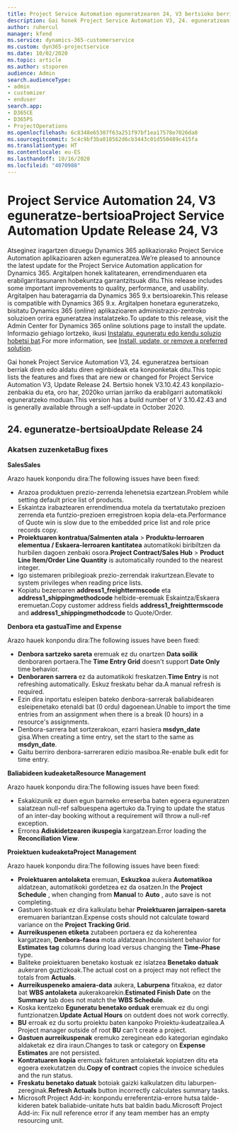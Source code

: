 ```yaml
---
title: Project Service Automation eguneratzearen 24, V3 bertsioko berrikuntzak edo aldaketak
description: Gai honek Project Service Automation V3, 24. eguneratzean erabilgarri dauden eginbideak eta konponketak ditu.
author: ruhercul
manager: kfend
ms.service: dynamics-365-customerservice
ms.custom: dyn365-projectservice
ms.date: 10/02/2020
ms.topic: article
ms.author: stsporen
audience: Admin
search.audienceType:
- admin
- customizer
- enduser
search.app:
- D365CE
- D365PS
- ProjectOperations
ms.openlocfilehash: 6c8348e65307f63a251f97bf1ea17578e7026da8
ms.sourcegitcommit: 5c4c9bf3ba018562d6cb3443c01d550489c415fa
ms.translationtype: HT
ms.contentlocale: eu-ES
ms.lasthandoff: 10/16/2020
ms.locfileid: "4070988"
---
```

# <a name="project-service-automation-update-release-24-v3"></a><span data-ttu-id="e0f18-103">Project Service Automation 24, V3 eguneratze-bertsioa</span><span class="sxs-lookup"><span data-stu-id="e0f18-103">Project Service Automation Update Release 24, V3</span></span>

<span data-ttu-id="e0f18-104">Atseginez iragartzen dizuegu Dynamics 365 aplikaziorako Project Service Automation aplikazioaren azken eguneratzea.</span><span class="sxs-lookup"><span data-stu-id="e0f18-104">We’re pleased to announce the latest update for the Project Service Automation application for Dynamics 365.</span></span> <span data-ttu-id="e0f18-105">Argitalpen honek kalitatearen, errendimenduaren eta erabilgarritasunaren hobekuntza garrantzitsuak ditu.</span><span class="sxs-lookup"><span data-stu-id="e0f18-105">This release includes some important improvements to quality, performance, and usability.</span></span> <span data-ttu-id="e0f18-106">Argitalpen hau bateragarria da Dynamics 365 9.x bertsioarekin.</span><span class="sxs-lookup"><span data-stu-id="e0f18-106">This release is compatible with Dynamics 365 9.x.</span></span> <span data-ttu-id="e0f18-107">Argitalpen honetara eguneratzeko, bisitatu Dynamics 365 (online) aplikazioaren administrazio-zentroko soluzioen orrira eguneratzea instalatzeko.</span><span class="sxs-lookup"><span data-stu-id="e0f18-107">To update to this release, visit the Admin Center for Dynamics 365 online solutions page to install the update.</span></span> <span data-ttu-id="e0f18-108">Informazio gehiago lortzeko, ikusi [Instalatu, eguneratu edo kendu soluzio hobetsi bat](https://docs.microsoft.com/power-platform/admin/install-remove-preferred-solution).</span><span class="sxs-lookup"><span data-stu-id="e0f18-108">For more information, see [Install, update, or remove a preferred solution](https://docs.microsoft.com/power-platform/admin/install-remove-preferred-solution).</span></span>

<span data-ttu-id="e0f18-109">Gai honek Project Service Automation V3, 24. eguneratzea bertsioan berriak diren edo aldatu diren eginbideak eta konponketak ditu.</span><span class="sxs-lookup"><span data-stu-id="e0f18-109">This topic lists the features and fixes that are new or changed for Project Service Automation V3, Update Release 24.</span></span> <span data-ttu-id="e0f18-110">Bertsio honek V3.10.42.43 konpilazio-zenbakia du eta, oro har, 2020ko urrian jarriko da erabilgarri automatikoki eguneratzeko moduan.</span><span class="sxs-lookup"><span data-stu-id="e0f18-110">This version has a build number of V 3.10.42.43 and is generally available through a self-update in October 2020.</span></span>

## <a name="update-release-24"></a><span data-ttu-id="e0f18-111">24. eguneratze-bertsioa</span><span class="sxs-lookup"><span data-stu-id="e0f18-111">Update Release 24</span></span>

### <a name="bug-fixes"></a><span data-ttu-id="e0f18-112">Akatsen zuzenketa</span><span class="sxs-lookup"><span data-stu-id="e0f18-112">Bug fixes</span></span>

<span data-ttu-id="e0f18-113">**Sales**</span><span class="sxs-lookup"><span data-stu-id="e0f18-113">**Sales**</span></span>

<span data-ttu-id="e0f18-114">Arazo hauek konpondu dira:</span><span class="sxs-lookup"><span data-stu-id="e0f18-114">The following issues have been fixed:</span></span>

- <span data-ttu-id="e0f18-115">Arazoa produktuen prezio-zerrenda lehenetsia ezartzean.</span><span class="sxs-lookup"><span data-stu-id="e0f18-115">Problem while setting default price list of products.</span></span>
- <span data-ttu-id="e0f18-116">Eskaintza irabaztearen errendimendua motela da txertatutako prezioen zerrenda eta funtzio-prezioen erregistroen kopia dela-eta.</span><span class="sxs-lookup"><span data-stu-id="e0f18-116">Performance of Quote win is slow due to the embedded price list and role price records copy.</span></span>
- <span data-ttu-id="e0f18-117">**Proiektuaren kontratua/Salmenten atala** > **Produktu-lerroaren elementua / Eskaera-lerroaren kantitatea** automatikoki biribiltzen da hurbilen dagoen zenbaki osora.</span><span class="sxs-lookup"><span data-stu-id="e0f18-117">**Project Contract/Sales Hub** > **Product Line Item/Order Line Quantity** is automatically rounded to the nearest integer.</span></span>
- <span data-ttu-id="e0f18-118">Igo sistemaren pribilegioak prezio-zerrendak irakurtzean.</span><span class="sxs-lookup"><span data-stu-id="e0f18-118">Elevate to system privileges when reading price lists.</span></span>
- <span data-ttu-id="e0f18-119">Kopiatu bezeroaren **address1_freighttermscode** eta **address1_shippingmethodcode** helbide-eremuak Eskaintza/Eskaera eremuetan.</span><span class="sxs-lookup"><span data-stu-id="e0f18-119">Copy customer address fields **address1_freighttermscode** and **address1_shippingmethodcode** to Quote/Order.</span></span> 


<span data-ttu-id="e0f18-120">**Denbora eta gastua**</span><span class="sxs-lookup"><span data-stu-id="e0f18-120">**Time and Expense**</span></span>

<span data-ttu-id="e0f18-121">Arazo hauek konpondu dira:</span><span class="sxs-lookup"><span data-stu-id="e0f18-121">The following issues have been fixed:</span></span>

- <span data-ttu-id="e0f18-122">**Denbora sartzeko sareta** eremuak ez du onartzen **Data soilik** denboraren portaera.</span><span class="sxs-lookup"><span data-stu-id="e0f18-122">The **Time Entry Grid** doesn't support **Date Only** time behavior.</span></span>
- <span data-ttu-id="e0f18-123">**Denboraren sarrera** ez da automatikoki freskatzen.</span><span class="sxs-lookup"><span data-stu-id="e0f18-123">**Time Entry** is not refreshing automatically.</span></span> <span data-ttu-id="e0f18-124">Eskuz freskatu behar da.</span><span class="sxs-lookup"><span data-stu-id="e0f18-124">A manual refresh is required.</span></span>
- <span data-ttu-id="e0f18-125">Ezin dira inportatu esleipen bateko denbora-sarrerak baliabidearen esleipenetako etenaldi bat (0 ordu) dagoenean.</span><span class="sxs-lookup"><span data-stu-id="e0f18-125">Unable to import the time entries from an assignment when there is a break (0 hours) in a resource's assignments.</span></span>
- <span data-ttu-id="e0f18-126">Denbora-sarrera bat sortzerakoan, ezarri hasiera **msdyn_date** gisa.</span><span class="sxs-lookup"><span data-stu-id="e0f18-126">When creating a time entry, set the start to the same as **msdyn_date**.</span></span>
- <span data-ttu-id="e0f18-127">Gaitu berriro denbora-sarreraren edizio masiboa.</span><span class="sxs-lookup"><span data-stu-id="e0f18-127">Re-enable bulk edit for time entry.</span></span>

<span data-ttu-id="e0f18-128">**Baliabideen kudeaketa**</span><span class="sxs-lookup"><span data-stu-id="e0f18-128">**Resource Management**</span></span>

<span data-ttu-id="e0f18-129">Arazo hauek konpondu dira:</span><span class="sxs-lookup"><span data-stu-id="e0f18-129">The following issues have been fixed:</span></span>

- <span data-ttu-id="e0f18-130">Eskakizunik ez duen egun barneko erreserba baten egoera eguneratzen saiatzean null-ref salbuespena agertuko da.</span><span class="sxs-lookup"><span data-stu-id="e0f18-130">Trying to update the status of an inter-day booking without a requirement will throw a null-ref exception.</span></span>
- <span data-ttu-id="e0f18-131">Errorea **Adiskidetzearen ikuspegia** kargatzean.</span><span class="sxs-lookup"><span data-stu-id="e0f18-131">Error loading the **Reconciliation View**.</span></span>


<span data-ttu-id="e0f18-132">**Proiektuen kudeaketa**</span><span class="sxs-lookup"><span data-stu-id="e0f18-132">**Project Management**</span></span>

<span data-ttu-id="e0f18-133">Arazo hauek konpondu dira:</span><span class="sxs-lookup"><span data-stu-id="e0f18-133">The following issues have been fixed:</span></span>

- <span data-ttu-id="e0f18-134">**Proiektuaren antolaketa** eremuan, **Eskuzkoa** aukera **Automatikoa** aldatzean, automatikoki gordetzea ez da osatzen.</span><span class="sxs-lookup"><span data-stu-id="e0f18-134">In the **Project Schedule** , when changing from **Manual** to **Auto** , auto save is not completing.</span></span>
- <span data-ttu-id="e0f18-135">Gastuen kostuak ez dira kalkulatu behar **Proiektuaren jarraipen-sareta** eremuaren bariantzan.</span><span class="sxs-lookup"><span data-stu-id="e0f18-135">Expense costs should not calculate toward variance on the **Project Tracking Grid**.</span></span>
- <span data-ttu-id="e0f18-136">**Aurreikuspenen etiketa** zutabeen portaera ez da koherentea kargatzean, **Denbora-fasea** mota aldatzean.</span><span class="sxs-lookup"><span data-stu-id="e0f18-136">Inconsistent behavior for **Estimates tag** columns during load versus changing the **Time-Phase** type.</span></span>
- <span data-ttu-id="e0f18-137">Baliteke proiektuaren benetako kostuak ez islatzea **Benetako datuak** aukeraren guztizkoak.</span><span class="sxs-lookup"><span data-stu-id="e0f18-137">The actual cost on a project may not reflect the totals from **Actuals**.</span></span>
- <span data-ttu-id="e0f18-138">**Aurreikuspeneko amaiera-data** aukera, **Laburpena** fitxakoa, ez dator bat **WBS antolaketa** aukerakoarekin.</span><span class="sxs-lookup"><span data-stu-id="e0f18-138">**Estimated Finish Date** on the **Summary** tab does not match the **WBS Schedule**.</span></span>
- <span data-ttu-id="e0f18-139">Koska kentzeko **Eguneratu benetako orduak** eremuak ez du ongi funtzionatzen.</span><span class="sxs-lookup"><span data-stu-id="e0f18-139">**Update Actual Hours** on outdent does not work correctly.</span></span>
- <span data-ttu-id="e0f18-140">**BU** erroak ez du sortu proiektu baten kanpoko Proiektu-kudeatzailea.</span><span class="sxs-lookup"><span data-stu-id="e0f18-140">A Project manager outside of root **BU** can't create a project.</span></span>
- <span data-ttu-id="e0f18-141">**Gastuen aurreikuspenak** eremuko zereginean edo kategorian egindako aldaketak ez dira iraun.</span><span class="sxs-lookup"><span data-stu-id="e0f18-141">Changes to task or category on **Expense Estimates** are not persisted.</span></span>
- <span data-ttu-id="e0f18-142">**Kontratuaren kopia** eremuak fakturen antolaketak kopiatzen ditu eta egoera exekutatzen du.</span><span class="sxs-lookup"><span data-stu-id="e0f18-142">**Copy of contract** copies the invoice schedules and the run status.</span></span>
- <span data-ttu-id="e0f18-143">**Freskatu benetako datuak** botoiak gaizki kalkulatzen ditu laburpen-zereginak.</span><span class="sxs-lookup"><span data-stu-id="e0f18-143">**Refresh Actuals** button incorrectly calculates summary tasks.</span></span>
- <span data-ttu-id="e0f18-144">Microsoft Project Add-in: konpondu erreferentzia-errore hutsa talde-kideren batek baliabide-unitate huts bat baldin badu.</span><span class="sxs-lookup"><span data-stu-id="e0f18-144">Microsoft Project Add-in: Fix null reference error if any team member has an empty resourcing unit.</span></span>

